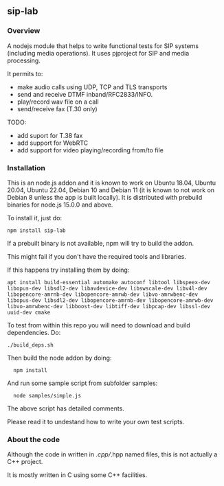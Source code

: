 ## sip-lab

### Overview

A nodejs module that helps to write functional tests for SIP systems (including media operations).
It uses pjproject for SIP and media processing.

It permits to:
  - make audio calls using UDP, TCP and TLS transports
  - send and receive DTMF inband/RFC2833/INFO.
  - play/record wav file on a call
  - send/receive fax (T.30 only)

TODO:
  - add suport for T.38 fax
  - add support for WebRTC
  - add support for video playing/recording from/to file

### Installation

This is an node.js addon and it is known to work on Ubuntu 18.04, Ubuntu 20.04, Ubuntu 22.04, Debian 10 and Debian 11 (it is known to not work on Debian 8 unless the app is built locally).
It is distributed with prebuild binaries for node.js 15.0.0 and above.

To install it, just do:
```
npm install sip-lab
```

If a prebuilt binary is not available, npm will try to build the addon.

This might fail if you don't have the required tools and libraries.

If this happens try installing them by doing:
```
apt install build-essential automake autoconf libtool libspeex-dev libopus-dev libsdl2-dev libavdevice-dev libswscale-dev libv4l-dev libopencore-amrnb-dev libopencore-amrwb-dev libvo-amrwbenc-dev libopus-dev libsdl2-dev libopencore-amrnb-dev libopencore-amrwb-dev libvo-amrwbenc-dev libboost-dev libtiff-dev libpcap-dev libssl-dev uuid-dev cmake
```

To test from within this repo you will need to download and build dependencies. Do:
```
./build_deps.sh
```

Then build the node addon by doing:
```
  npm install
```

And run some sample script from subfolder samples:
```
  node samples/simple.js
```

The above script has detailed comments. 

Please read it to undestand how to write your own test scripts.

### About the code

Although the code in written in *.cpp/*.hpp named files, this is not actually a C++ project.

It is mostly written in C using some C++ facilities.


